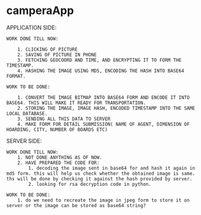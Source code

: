 # camperaApp
APPLICATION SIDE:
	
	WORK DONE TILL NOW:
		
		1. CLICKING OF PICTURE
		2. SAVING OF PICTURE IN PHONE
		3. FETCHING GEOCOORD AND TIME, AND ENCRYPTING IT TO FORM THE TIMESTAMP.
		4. HASHING THE IMAGE USING MD5, ENCODING THE HASH INTO BASE64 FORMAT.
	
	WORK TO BE DONE:
		
		1. CONVERT THE IMAGE BITMAP INTO BASE64 FORM AND ENCODE IT INTO BASE64. THIS WILL MAKE IT READY FOR TRANSPORTATION.
		2. STORING THE IMAGE, IMAGE HASH, ENCODED TIMESTAMP INTO THE SAME LOCAL DATABASE.
		3. SENDING ALL THIS DATA TO SERVER
		4. MAKE FORM FOR DETAIL SUBMISSION( NAME OF AGENT, DIMENSION OF HOARDING, CITY, NUMBER OF BOARDS ETC)



SERVER SIDE:

	WORK DONE TILL NOW:
		1. NOT DONE ANYTHING AS OF NOW.
		2. HAVE PREPARED THE CODE FOR:
			1. decoding the image sent in base64 for and hash it again in md5 form. this will help us check whether the obtained image is same. ths will be done by checking it against the hash provided by server.
			2. looking for rsa decryption code in python.
	
	WORK TO BE DONE:
		1. do we need to recreate the image in jpeg form to store it on server or the image can be stored as base64 string?
